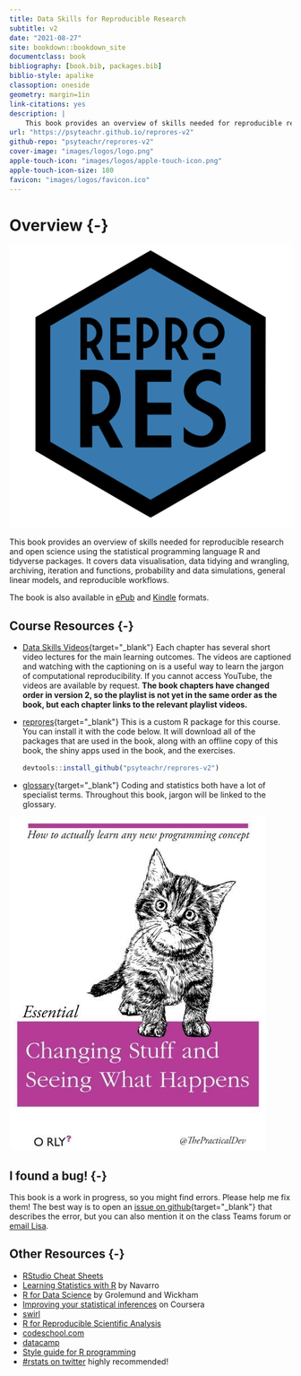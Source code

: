```yaml
--- 
title: Data Skills for Reproducible Research
subtitle: v2
date: "2021-08-27"
site: bookdown::bookdown_site
documentclass: book
bibliography: [book.bib, packages.bib]
biblio-style: apalike
classoption: oneside
geometry: margin=1in
link-citations: yes
description: |
    This book provides an overview of skills needed for reproducible research and open science using the statistical programming language R and tidyverse packages. It covers data visualisation, data tidying and wrangling, archiving, iteration and functions, probability and data simulations, general linear models, and reproducible workflows.
url: "https://psyteachr.github.io/reprores-v2"
github-repo: "psyteachr/reprores-v2"
cover-image: "images/logos/logo.png"
apple-touch-icon: "images/logos/apple-touch-icon.png"
apple-touch-icon-size: 180
favicon: "images/logos/favicon.ico"
---
```


# Overview {-}

<div class="small_right"><img src="images/logos/logo.png" alt="Hex sticker, blue, text: Repro Res" /></div>

This book provides an overview of skills needed for reproducible research and open science using the statistical programming language R and tidyverse packages. It covers data visualisation, data tidying and wrangling, archiving, iteration and functions, probability and data simulations, general linear models, and reproducible workflows.

The book is also available in [ePub](reprores-v2.epub) and [Kindle](reprores-v2.mobi) formats.

## Course Resources {-}

* [Data Skills Videos](https://www.youtube.com/playlist?list=PLA2iRWVwbpTIweEBHD2dOKjZHK1atRmXt){target="_blank"}
    Each chapter has several short video lectures for the main learning outcomes. The videos are captioned and watching with the captioning on is a useful way to learn the jargon of computational reproducibility. If you cannot access YouTube, the videos are available by request. **The book chapters have changed order in version 2, so the playlist is not yet in the same order as the book, but each chapter links to the relevant playlist videos.**

* [reprores](https://github.com/psyteachr/reprores-v2){target="_blank"}
    This is a custom R package for this course. You can install it with the code below. It will download all of the packages that are used in the book, along with an offline copy of this book, the shiny apps used in the book, and the exercises.
    
    
    ```r
    devtools::install_github("psyteachr/reprores-v2")
    ```

* [glossary](https://psyteachr.github.io/glossary){target="_blank"}
    Coding and statistics both have a lot of specialist terms. Throughout this book, jargon will be linked to the glossary.
    
<div class="right meme"><img src="images/memes/changing-stuff.jpg" 
     alt="Fake O'Reilly-style book cover, line drawing of a kitten; title: Changing Stuff and Seeing What Happens; top text: How to actually learn any new programming concept" /></a></div>

## I found a bug! {-}

This book is a work in progress, so you might find errors. Please help me fix them! The best way is to open an [issue on github](https://github.com/PsyTeachR/reprores-v2/issues){target="_blank"} that describes the error, but you can also mention it on the class Teams forum or [email Lisa](mailto:lisa.debruine@glasgow.ac.uk?subject=reprores).

## Other Resources {-}

- [RStudio Cheat Sheets](https://www.rstudio.com/resources/cheatsheets/) 
- [Learning Statistics with R](https://learningstatisticswithr-bookdown.netlify.com) by Navarro
- [R for Data Science](http://r4ds.had.co.nz) by Grolemund and Wickham
- [Improving your statistical inferences](https://www.coursera.org/learn/statistical-inferences/) on Coursera
- [swirl](http://swirlstats.com)
- [R for Reproducible Scientific Analysis](http://swcarpentry.github.io/r-novice-gapminder/)
- [codeschool.com](http://tryr.codeschool.com)
- [datacamp](https://www.datacamp.com/courses/free-introduction-to-r)
- [Style guide for R programming](http://style.tidyverse.org)
- [#rstats on twitter](https://twitter.com/search?q=%2523rstats) highly recommended!


